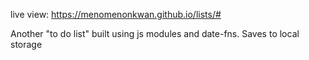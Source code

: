 live view: https://menomenonkwan.github.io/lists/#

Another "to do list" built using js modules and date-fns. Saves to local storage
